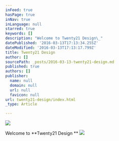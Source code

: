 ```yaml
---
inFeed: true
hasPage: true
inNav: true
inLanguage: null
starred: true
keywords: []
description: "Welcome to Twenty21 Design\_"
datePublished: '2016-03-13T17:13:34.255Z'
dateModified: '2016-03-13T17:13:17.799Z'
title: Twenty21 Design
author: []
sourcePath: _posts/2016-03-13-twenty21-design.md
published: true
authors: []
publisher:
  name: null
  domain: null
  url: null
  favicon: null
url: twenty21-design/index.html
_type: Article

---
```

![](https://the-grid-user-content.s3-us-west-2.amazonaws.com/a750f558-73b5-4f7e-8edf-775594a0120d.jpg)

Welcome to **Twenty21 Design **
![](https://the-grid-user-content.s3-us-west-2.amazonaws.com/b4bfd3da-7598-4e1e-92c6-a441a58a2180.jpg)